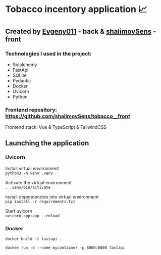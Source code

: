 # Tobacco incentory application 📈

## Created by [Evgeny011](https://github.com/Evgeny011) - back & [shalimovSens](https://github.com/shalimovSens) - front

### Technologies I used in the project:

- Sqlalchemy
- FastApi
- SQLite
- Pydantic
- Docker
- Uvicorn
- Python

### Frontend repository: https://github.com/shalimovSens/tobacco__front   

Frontend stack: Vue & TypeScript & TailwindCSS   

## Launching the application   

### Uvicorn   

Install virtual environment   
`python3 -m venv .venv`   

Activate the virtual environment   
`. .venv/bin/activate`   

Install dependencies into virtual environment   
`pip install -r requirements.txt`  

Start uvicorn   
`uvicorn app:app --reload`

### Docker   
   
`docker build -t fastapi .`

`docker run -d --name mycontainer -p 8000:8000 fastapi`










